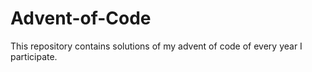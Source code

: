 # Advent-of-Code
This repository contains solutions of my advent of code of every year I participate.
